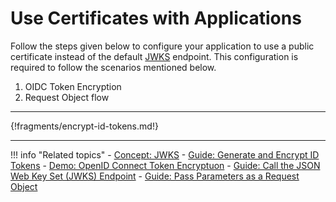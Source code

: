 # Use Certificates with Applications

Follow the steps given below to configure your application to use a public certificate instead of the default [JWKS](../../../references/concepts/authentication/jwks) endpoint. This configuration is required to follow the scenarios mentioned below. 

1.  OIDC Token Encryption
2.  Request Object flow

---

{!fragments/encrypt-id-tokens.md!}

---

!!! info "Related topics" 
    -  [Concept: JWKS](../../../references/concepts/authentication/jwks)
    -  [Guide: Generate and Encrypt ID Tokens](../oidc-token-encryption)
    -  [Demo: OpenID Connect Token Encryptuon](../../../quick-starts/oidc-token-encryption-sample)
    -  [Guide: Call the JSON Web Key Set (JWKS) Endpoint](../using-jwks)
    -  [Guide: Pass Parameters as a Request Object](../oidc-request-object)